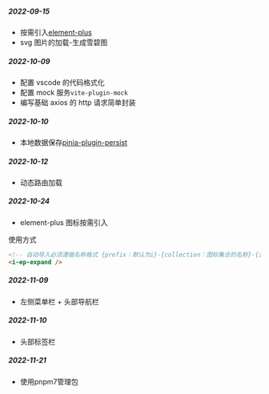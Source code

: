 ##### 2022-09-15

- 按需引入[element-plus](https://element-plus.gitee.io/zh-CN/guide/quickstart.html#%E6%8C%89%E9%9C%80%E5%AF%BC%E5%85%A5)
- svg 图片的加载-生成雪碧图

##### 2022-10-09

- 配置 vscode 的代码格式化
- 配置 mock 服务`vite-plugin-mock`
- 编写基础 axios 的 http 请求简单封装

##### 2022-10-10

- 本地数据保存[pinia-plugin-persist](https://seb-l.github.io/pinia-plugin-persist/advanced/custom-key.html)

##### 2022-10-12

- 动态路由加载

##### 2022-10-24

- element-plus 图标按需引入

使用方式

```html
<!-- 自动导入必须遵循名称格式 {prefix：默认为i}-{collection：图标集合的名称}-{icon：图标名称}  -->
<i-ep-expand />
```

##### 2022-11-09

- 左侧菜单栏 + 头部导航栏

##### 2022-11-10

- 头部标签栏

##### 2022-11-21
-  使用pnpm7管理包
